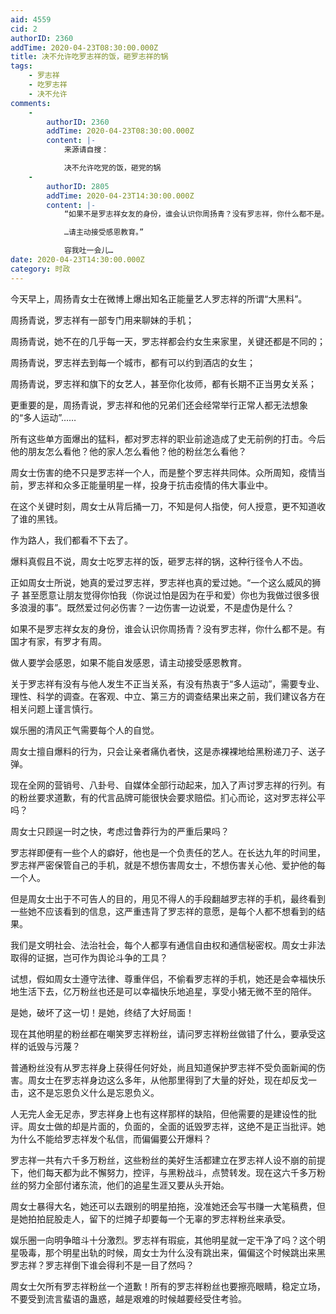```yaml
---
aid: 4559
cid: 2
authorID: 2360
addTime: 2020-04-23T08:30:00.000Z
title: 决不允许吃罗志祥的饭，砸罗志祥的锅
tags:
    - 罗志祥
    - 吃罗志祥
    - 决不允许
comments:
    -
        authorID: 2360
        addTime: 2020-04-23T08:30:00.000Z
        content: |-
            来源请自搜：

            决不允许吃党的饭，砸党的锅
    -
        authorID: 2805
        addTime: 2020-04-23T14:30:00.000Z
        content: |-
            “如果不是罗志祥女友的身份，谁会认识你周扬青？没有罗志祥，你什么都不是。有国才有家，有罗才有周。

            …请主动接受感恩教育。”

            容我吐一会儿…
date: 2020-04-23T14:30:00.000Z
category: 时政
---
```


今天早上，周扬青女士在微博上爆出知名正能量艺人罗志祥的所谓“大黑料”。

周扬青说，罗志祥有一部专门用来聊妹的手机；

周扬青说，她不在的几乎每一天，罗志祥都会约女生来家里，关键还都是不同的；

周扬青说，罗志祥去到每一个城市，都有可以约到酒店的女生；

周扬青说，罗志祥和旗下的女艺人，甚至你化妆师，都有长期不正当男女关系；

更重要的是，周扬青说，罗志祥和他的兄弟们还会经常举行正常人都无法想象的“多人运动”……

所有这些单方面爆出的猛料，都对罗志祥的职业前途造成了史无前例的打击。今后他的朋友怎么看他？他的家人怎么看他？他的粉丝怎么看他？

周女士伤害的绝不只是罗志祥一个人，而是整个罗志祥共同体。众所周知，疫情当前，罗志祥和众多正能量明星一样，投身于抗击疫情的伟大事业中。

在这个关键时刻，周女士从背后捅一刀，不知是何人指使，何人授意，更不知道收了谁的黑钱。

作为路人，我们都看不下去了。

爆料真假且不说，周女士吃罗志祥的饭，砸罗志祥的锅，这种行径令人不齿。

正如周女士所说，她真的爱过罗志祥，罗志祥也真的爱过她。“一个这么威风的狮子 甚至愿意让朋友觉得你怕我（你说过怕是因为在乎和爱）你也为我做过很多很多浪漫的事”。既然爱过何必伤害？一边伤害一边说爱，不是虚伪是什么？

如果不是罗志祥女友的身份，谁会认识你周扬青？没有罗志祥，你什么都不是。有国才有家，有罗才有周。

做人要学会感恩，如果不能自发感恩，请主动接受感恩教育。

关于罗志祥有没有与他人发生不正当关系，有没有热衷于“多人运动”，需要专业、理性、科学的调查。在客观、中立、第三方的调查结果出来之前，我们建议各方在相关问题上谨言慎行。

娱乐圈的清风正气需要每个人的自觉。

周女士擅自爆料的行为，只会让亲者痛仇者快，这是赤裸裸地给黑粉递刀子、送子弹。

现在全网的营销号、八卦号、自媒体全部行动起来，加入了声讨罗志祥的行列。有的粉丝要求道歉，有的代言品牌可能很快会要求赔偿。扪心而论，这对罗志祥公平吗？

周女士只顾逞一时之快，考虑过鲁莽行为的严重后果吗？

罗志祥即便有一些个人的癖好，他也是一个负责任的艺人。在长达九年的时间里，罗志祥严密保管自己的手机，就是不想伤害周女士，不想伤害关心他、爱护他的每一个人。

但是周女士出于不可告人的目的，用见不得人的手段翻越罗志祥的手机，最终看到一些她不应该看到的信息，这严重违背了罗志祥的意愿，是每个人都不想看到的结果。

我们是文明社会、法治社会，每个人都享有通信自由权和通信秘密权。周女士非法取得的证据，岂可作为舆论斗争的工具？

试想，假如周女士遵守法律、尊重伴侣，不偷看罗志祥的手机，她还是会幸福快乐地生活下去，亿万粉丝也还是可以幸福快乐地追星，享受小猪无微不至的陪伴。

是她，破坏了这一切！是她，终结了大好局面！

现在其他明星的粉丝都在嘲笑罗志祥粉丝，请问罗志祥粉丝做错了什么，要承受这样的诋毁与污蔑？

普通粉丝没有从罗志祥身上获得任何好处，尚且知道保护罗志祥不受负面新闻的伤害。周女士在罗志祥身边这么多年，从他那里得到了大量的好处，现在却反戈一击，这不是忘恩负义什么是忘恩负义。

人无完人金无足赤，罗志祥身上也有这样那样的缺陷，但他需要的是建设性的批评。周女士做的却是片面的，负面的，全面的诋毁罗志祥，这绝不是正当批评。她为什么不能给罗志祥发个私信，而偏偏要公开爆料？

罗志祥一共有六千多万粉丝，这些粉丝的美好生活都建立在罗志祥人设不崩的前提下，他们每天都为此不懈努力，控评，与黑粉战斗，点赞转发。现在这六千多万粉丝的努力全部付诸东流，他们的追星生涯又要从头开始。

周女士暴得大名，她还可以去跟别的明星拍拖，没准她还会写书赚一大笔稿费，但是她拍拍屁股走人，留下的烂摊子却要每一个无辜的罗志祥粉丝来承受。

娱乐圈一向明争暗斗十分激烈。罗志祥有瑕疵，其他明星就一定干净了吗？这个明星吸毒，那个明星出轨的时候，周女士为什么没有跳出来，偏偏这个时候跳出来黑罗志祥？罗志祥倒下谁会得利不是一目了然吗？

周女士欠所有罗志祥粉丝一个道歉！所有的罗志祥粉丝也要擦亮眼睛，稳定立场，不要受到流言蜚语的蛊惑，越是艰难的时候越要经受住考验。
